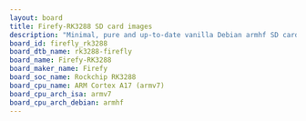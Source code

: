 ```yaml
---
layout: board
title: Firefy-RK3288 SD card images
description: "Minimal, pure and up-to-date vanilla Debian armhf SD card images for Firefy-RK3288 by Firefy, SoC: Rockchip RK3288, CPU ISA: armv7"
board_id: firefly_rk3288
board_dtb_name: rk3288-firefly
board_name: Firefy-RK3288
board_maker_name: Firefy
board_soc_name: Rockchip RK3288
board_cpu_name: ARM Cortex A17 (armv7)
board_cpu_arch_isa: armv7
board_cpu_arch_debian: armhf
---
```

